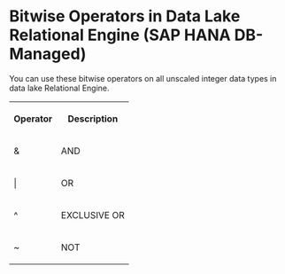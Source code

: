 <!-- loioc21d3b00928b47d5b31843d029a7f14e -->

# Bitwise Operators in Data Lake Relational Engine \(SAP HANA DB-Managed\)

You can use these bitwise operators on all unscaled integer data types in data lake Relational Engine.




<table>
<tr>
<th valign="top">

Operator

</th>
<th valign="top">

Description

</th>
</tr>
<tr>
<td valign="top">

&

</td>
<td valign="top">

AND

</td>
</tr>
<tr>
<td valign="top">

|

</td>
<td valign="top">

OR

</td>
</tr>
<tr>
<td valign="top">

^

</td>
<td valign="top">

EXCLUSIVE OR

</td>
</tr>
<tr>
<td valign="top">

~

</td>
<td valign="top">

NOT

</td>
</tr>
</table>

